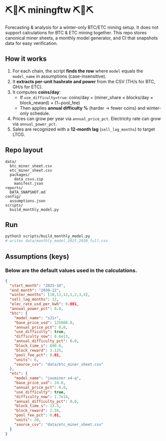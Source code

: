 # ⛏️🔌⛏️ miningftw ⛏️🔌⛏️

Forecasting & analysis for a winter-only BTC/ETC mining setup. It does not support calculations for BTC & ETC mining together. 
This repo stores canonical miner sheets, a monthly model generator, and CI that snapshots data for easy verification.

## How it works
1) For each chain, the script **finds the row** where `model` equals the `model_name` in assumptions (case-insensitive).  
2) It **extracts per‑unit hashrate and power** from the CSV (TH/s for BTC, GH/s for ETC).  
3) It computes **coins/day**:
   - If `use_difficulty=true`: coins/day = (miner_share × blocks/day × block_reward) × (1−pool_fee)
   - Then applies **annual difficulty %** (harder → fewer coins) and winter-only schedule.
4) Prices can grow per year via `annual_price_pct`. Electricity rate can grow via `annual_power_pct`.  
5) Sales are recognized with a **12‑month lag** (`sell_lag_months`) to target LTCG.

## Repo layout
```
data/
  btc_miner_sheet.csv
  etc_miner_sheet.csv
  packages/
    data_csvs.zip
    manifest.json
reports/
  DATA_SNAPSHOT.md
config/
  assumptions.json
scripts/
  build_monthly_model.py
```

## Run
```bash
python3 scripts/build_monthly_model.py
# writes data/monthly_model_2025_2030_full.csv
```

## Assumptions (keys)
### Below are the default values used in the calculations.
```json
{
  "start_month": "2025-10",
  "end_month": "2030-12",
  "winter_months": [10,11,12,1,2,3,4],
  "sell_lag_months": 12,
  "elec_rate_usd_per_kwh": 0.081,
  "annual_power_pct": 0.0,
  "btc": {
    "model_name": "s21+",
    "base_price_usd": 125000.0,
    "annual_price_pct": 0.0,
    "use_difficulty": true,
    "difficulty_now": 8.6e13,
    "annual_difficulty_pct": 0.0,
    "block_time_s": 600.0,
    "block_reward": 3.125,
    "pool_fee_pct": 0.01,
    "units": 6,
    "source_csv": "data/btc_miner_sheet.csv"
  },
  "etc": {
    "model_name": "jasminer x4-q",
    "base_price_usd": 24.0,
    "annual_price_pct": 0.0,
    "use_difficulty": true,
    "difficulty_now": 1.7e14,
    "annual_difficulty_pct": 0.0,
    "block_time_s": 13.5,
    "block_reward": 2.56,
    "pool_fee_pct": 0.01,
    "units": 20,
    "source_csv": "data/etc_miner_sheet.csv"
  }
}
```
